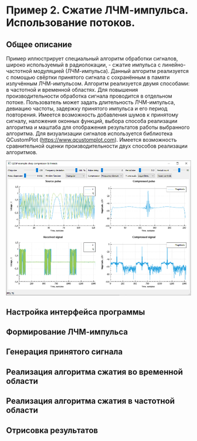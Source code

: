 # Пример 2. Сжатие ЛЧМ-импульса. Использование потоков.
## Общее описание
Пример иллюстрирует специальный алгоритм обработки сигналов, широко используемый
в радиолокации, - сжатие импульса с линейно-частотной модуляцией (ЛЧМ-импульса).
Данный алгоритм реализуется с помощью свёртки принятого сигнала с сохранённым в
памяти излучённым ЛЧМ-импульсом. Алгоритм реализуется двумя способами: в
частотной и временной областях. Для повышения производительности обработка
сигнала проводится в отдельном потоке. Пользователь может задать длительность
ЛЧМ-импульса, девиацию частоты, задержку принятого импульса и его период
повторения. Имеется возможность добавления шумов к принятому сигналу, наложения
оконных функций, выбора способа реализации алгоритма и маштаба для отображения
результатов работы выбранного алгоритма. Для визуализации сигналов используется
библиотека QCustomPlot (https://www.qcustomplot.com). Имеется возможность
сравнительной оценки производительности двух способов реализации алгоритмов.

![Иллюстрация](../screenshots/example2.png "Скриншот примера 2")

## Настройка интерфейса программы

## Формирование ЛЧМ-импульса

## Генерация принятого сигнала

## Реализация алгоритма сжатия во временной области

## Реализация алгоритма сжатия в частотной области

## Отрисовка результатов
